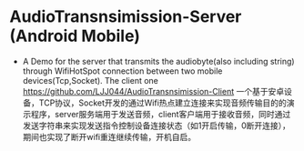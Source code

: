 # AudioTransnsimission-Server (Android Mobile)
- A Demo for the server that transmits the audiobyte(also including string) through WifiHotSpot connection between two mobile devices(Tcp,Socket).
  The client one https://github.com/LJJ044/AudioTransnsimission-Client 一个基于安卓设备，TCP协议，Socket开发的通过Wifi热点建立连接来实现音频传输目的的演示程序，server服务端用于发送音频，client客户端用于接收音频，同时通过发送字符串来实现发送指令控制设备连接状态（如1开启传输，0断开连接），期间也实现了断开wifi重连继续传输，开机自启。
